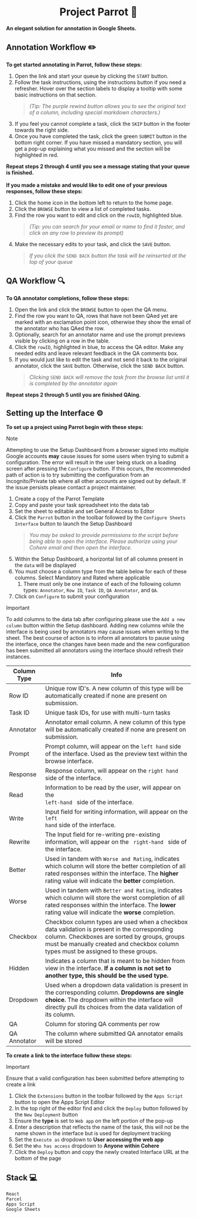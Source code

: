 <h1 align="center">
    Project Parrot 🦜
</h1>
<b> An elegant solution for annotation in Google Sheets.</b>
<h2>Annotation Workflow ✏️</h2>
<b>To get started annotating in Parrot, follow these steps:</b>
<ol>
<li>Open the link and start your queue by clicking the <code>START</code> button.</li>
<li>Follow the task instructions, using the instructions button if you need a refresher. Hover over the section labels to display a tooltip with some basic instructions on that section.</li>

> *(Tip: The purple rewind button allows you to see the original text of a column, including special markdown characters.)*
<li>If you feel you cannot complete a task, click the <code>SKIP</code> button in the footer towards the right side.</li>
<li>Once you have completed the task, click the green <code>SUBMIT</code> button in the bottom right corner. If you have missed a mandatory section, you will get a pop-up explaining what you missed and the section will be highlighted in red.</li>
</ol>
<b> Repeat steps 2 through 4 until you see a message stating that your queue is finished.</b>
<br/>
<br/>
<b>If you made a mistake and would like to edit one of your previous responses, follow these steps:</b>
<ol>
<li>Click the home icon in the bottom left to return to the home page.</li>
<li>Click the <code>BROWSE</code> button to view a list of completed tasks.</li>
<li>Find the row you want to edit and click on the <code>rowID</code>, highlighted blue.

> <i>(Tip: you can search for your email or name to find it faster, and click on any row to preview its prompt)</i>
</li>
<li>Make the necessary edits to your task, and click the <code>SAVE</code> button.</li>

> *If you click the* `SEND BACK` *button the task will be reinserted at the top of your queue*
</ol>

<h2>QA Workflow 🔍</h2>
<b>To QA annotator completions, follow these steps:</b>
<ol>
<li>Open the link and click the <code>BROWSE</code> button to open the QA menu.</li>
<li>Find the row you want to QA, rows that have not been QAed yet are marked with an exclamation point icon, otherwise they show the email of the annotator who has QAed the row.</li>
<li>Optionally, search for an annotator name and use the prompt previews visible by clicking on a row in the table.</li>
<li>Click the <code>rowID</code>, highlighted in blue, to access the QA editor. Make any needed edits and leave relevant feedback in the QA comments box.</li>
<li>If you would just like to edit the task and not send it back to the original annotator, click the <code>SAVE</code> button. Otherwise, click the <code>SEND BACK</code> button.

> *Clicking* `SEND BACK` *will remove the task from the browse list until it is completed by the annotator again*
</ol>
<b>Repeat steps 2 through 5 until you are finished QAing.</b>
<h2>Setting up the Interface ⚙️</h2>

<b>To set up a project using Parrot begin with these steps:</b>

> [!NOTE]  
> Attempting to use the Setup Dashboard from a browser signed into multiple Google accounts **may** cause issues for some users when trying to submit a configuration. The error will result in the user being stuck on a loading screen after pressing the <code>Configure</code> button. If this occurs, the recommended path of action is to try submitting the configuration from an Incognito/Private tab where all other accounts are signed out by default. If the issue persists please contact a project maintainer.  

<ol>
<li>Create a copy of the Parrot Template</li>
<li>Copy and paste your task spreadsheet into the data tab</li>
<li>Set the sheet to editable and set General Access to Editor</li>
<li>Click the <code>Parrot</code> button in the toolbar followed by the <code>Configure Sheets Interface</code> button to launch the Setup Dashboard  
    
> <i>You may be asked to provide permissions to the script before being able to open the interface. Please authorize using your Cohere email and then open the interface.</i>
</li>

<li>Within the Setup Dashboard, a horizontal list of all columns present in the <code>data</code> will be displayed</li>
<li> You must choose a column type from the table below for each of these columns. Select Mandatory and Rated where applicable <ol> <li>There must only be one instance of each of the following column types:   <code>Annotator</code>,  <code>Row ID</code>,  <code>Task ID</code>,  <code>QA Annotator</code>, and <code>QA</code>.</li></ol></li>

<li>Click on <code>Configure</code> to submit your configuration</li>

</ol>

> [!IMPORTANT]  
> To add columns to the data tab after configuring please use the <code>Add a new column</code> button within the Setup dashboard. Adding new columns while the interface is being used by annotators may cause issues when writing to the sheet. The best course of action is to inform all annotators to pause using the interface, once the changes have been made and the new configuration has been submitted all annotators using the interface should refresh their instances.

| Column Type  | Info                                                                                                                                                                                                                                   |
| ------------ | -------------------------------------------------------------------------------------------------------------------------------------------------------------------------------------------------------------------------------------- |
| Row ID       | Unique row ID's. A new column of this type will be automatically created if none are present on submission.                                                                                                                                                                         |
| Task ID      | Unique task IDs, for use with multi-turn tasks                                                                                                                                                                                        |
| Annotator    | Annotator email column. A new column of this type will be automatically created if none are present on submission.                                                                                                              |
| Prompt       | Prompt column, will appear on the <code>left hand</code> side of the interface. Used as the preview text within the browse interface.                                                                                                  |
| Response     | Response column, will appear on the <code>right hand</code> side of the interface.                                                                                                                                                     |
| Read         | Information to be read by the user, will appear on the <code> left-hand </code> side of the interface.                                                                                                                                   |
| Write        | Input field for writing information, will appear on the <code>left hand</code> side of the interface.                                                                                                                                  |
| Rewrite      | The Input field for re-writing pre-existing information, will appear on the <code> right-hand </code> side of the interface.                                                                                                                 |
| Better       | Used in tandem with <code>Worse and Rating</code>, indicates which column will store the better completion of all rated responses within the interface. The **higher** rating value will indicate the **better** completion.           |
| Worse        | Used in tandem with <code>Better and Rating</code>, indicates which column will store the worst completion of all rated responses within the interface. The **lower** rating value will indicate the **worse** completion.             |
| Checkbox     | Checkbox column types are used when a checkbox data validation is present in the corresponding column. Checkboxes are sorted by groups, groups must be manually created and checkbox column types must be assigned to these groups. |
| Hidden       | Indicates a column that is meant to be hidden from view in the interface. **If a column is not set to another type, this should be the used type.**                                                                                    |
| Dropdown     | Used when a dropdown data validation is present in the corresponding column. **Dropdowns are single choice.** The dropdown within the interface will directly pull its choices from the data validation of its column.                 |
| QA           | Column for storing QA comments per row                                                                                                                                                                                                 |
| QA Annotator | The column where submitted QA annotator emails will be stored                                                                                                                                                                              |

<b>To create a link to the interface follow these steps:</b>
> [!IMPORTANT]  
> Ensure that a valid configuration has been submitted before attempting to create a link

<ol>
<li>Click the <code>Extensions</code> button in the toolbar followed by the <code>Apps Script</code> button to open the Apps Script Editor</li>
<li>In the top right of the editor find and click the <code>Deploy</code> button followed by the <code>New Deployment</code> button</li>
<li>Ensure the <b>type</b> is set to <code>Web app</code> on the left portion of the pop-up</li>
<li>Enter a description that reflects the name of the task, this will not be the name shown in the interface but is used for deployment tracking</li>
<li>Set the <code>Execute as</code> dropdown to <b>User accessing the web app</b> </li>
<li>Set the <code>Who has access</code> dropdown to <b>Anyone within Cohere</b> </li>
<li>Click the <code>Deploy</code> button and copy the newly created Interface URL at the bottom of the page</li>

    
</ol>


<h2>Stack 💻</h2>
<code>React</code><br/>
<code>Parcel</code><br/>
<code>Apps Script</code><br/>
<code>Google Sheets</code>
